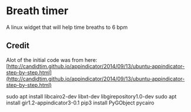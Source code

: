# Breath timer

A linux widget that will help time breaths to 6 bpm

## Credit

Alot of the initial code was from here: [http://candidtim.github.io/appindicator/2014/09/13/ubuntu-appindicator-step-by-step.html](http://candidtim.github.io/appindicator/2014/09/13/ubuntu-appindicator-step-by-step.html)

sudo apt install libcairo2-dev libxt-dev libgirepository1.0-dev
sudo apt install gir1.2-appindicator3-0.1
pip3 install PyGObject pycairo  
